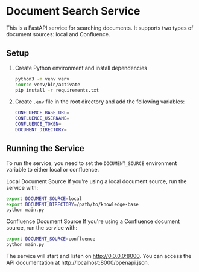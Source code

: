 # Document Search Service

This is a FastAPI service for searching documents. It supports two types of document sources: local and Confluence.

## Setup
1. Create Python environment and install dependencies
    ```bash
    python3 -m venv venv
    source venv/bin/activate
    pip install -r requirements.txt
    ```
2. Create `.env` file in the root directory and add the following variables:
    ```bash
    CONFLUENCE_BASE_URL=
    CONFLUENCE_USERNAME=
    CONFLUENCE_TOKEN=
    DOCUMENT_DIRECTORY=
    ```

## Running the Service
To run the service, you need to set the `DOCUMENT_SOURCE` environment variable to either local or confluence.

Local Document Source
If you're using a local document source, run the service with:

```bash
export DOCUMENT_SOURCE=local
export DOCUMENT_DIRECTORY=/path/to/knowledge-base
python main.py
```

Confluence Document Source
If you're using a Confluence document source, run the service with:

```bash
export DOCUMENT_SOURCE=confluence
python main.py
```

The service will start and listen on http://0.0.0.0:8000. You can access the API documentation at http://localhost:8000/openapi.json.